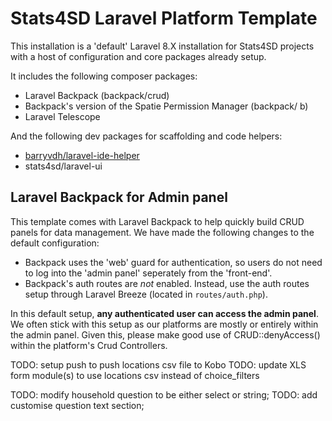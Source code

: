 # Stats4SD Laravel Platform Template
This installation is a 'default' Laravel 8.X installation for Stats4SD projects with a host of configuration and core packages already setup.

It includes the following composer packages:

- Laravel Backpack (backpack/crud)
- Backpack's version of the Spatie Permission Manager (backpack/ b)
- Laravel Telescope

And the following dev packages for scaffolding and code helpers:

- [barryvdh/laravel-ide-helper](https://github.com/barryvdh/laravel-ide-helper)
- stats4sd/laravel-ui


## Laravel Backpack for Admin panel
This template comes with Laravel Backpack to help quickly build CRUD panels for data management. We have made the following changes to the default configuration:

 - Backpack uses the 'web' guard for authentication, so users do not need to log into the 'admin panel' seperately from the 'front-end'.
 - Backpack's auth routes are *not* enabled. Instead, use the auth routes setup through Laravel Breeze (located in `routes/auth.php`).

In this default setup, **any authenticated user can access the admin panel**. We often stick with this setup as our platforms are mostly or entirely within the admin panel. Given this, please make good use of CRUD::denyAccess() within the platform's Crud Controllers.

TODO: setup push to push locations csv file to Kobo
TODO: update XLS form module(s) to use locations csv instead of choice_filters



TODO: modify household question to be either select or string;
TODO: add customise question text section;
